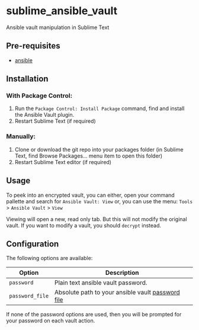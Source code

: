 # sublime_ansible_vault
Ansible vault manipulation in Sublime Text

## Pre-requisites
- [ansible](http://docs.ansible.com/ansible/)

## Installation

### With Package Control:

1. Run the `Package Control: Install Package` command, find and install the Ansible Vault plugin.
1. Restart Sublime Text (if required)

### Manually:

1. Clone or download the git repo into your packages folder (in Sublime Text, find Browse Packages… menu item to open this folder)
1. Restart Sublime Text editor (if required)

## Usage

To peek into an encrypted vault, you can either, open your command
pallette and search for `Ansible Vault: View` or, you can use the menu:
`Tools` > `Ansible Vault` > `View`

Viewing will open a new, read only tab. But this will not modify the
original vault. If you want to modify a vault, you should `decrypt`
instead.

## Configuration
The following options are available:

| Option          | Description |
|-----------------|-------------|
| `password`      | Plain text ansible vault password. |
| `password_file` | Absolute path to your ansible vault [password file](http://docs.ansible.com/ansible/playbooks_vault.html#running-a-playbook-with-vault) |

If none of the password options are used, then you will be prompted for your password on each vault action.
